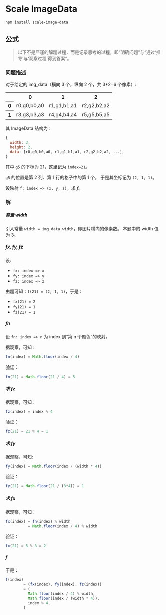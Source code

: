 # Scale ImageData

``` bash
npm install scale-image-data
```

## 公式
> 以下不是严谨的解题过程，而是记录思考的过程，即“明确问题”与“通过‘推导’与‘观察过程’得到答案”。

### 问题描述
对于给定的 img_data（横向 3 个，纵向 2 个，共 3*2=6 个像素）:

<table>
  <tr>
    <th></th>
    <th>0</th>
    <th>1</th>
    <th>2</th>
  </tr>
  <tr>
    <th>0</th>
    <td>r0,g0,b0,a0</td>
    <td>r1,g1,b1,a1</td>
    <td>r2,g2,b2,a2</td>
  </tr>
  <tr>
    <th>1</th>
    <td>r3,g3,b3,a3</td>
    <td>r4,g4,b4,a4</td>
    <td>r5,g5,b5,a5</td>
  </tr>
</table>

其 ImageData 结构为：
``` js
{
  width: 3,
  height: 2,
  data: [r0,g0,b0,a0, r1,g1,b1,a1, r2,g2,b2,a2, ...],
}
```

其中 `g5` 的下标为 21，这里记为 `index=21`。

`g5` 的位置是第 2 列、第 1 行的格子中的第 1 个，
于是其坐标记为 `(2, 1, 1)`。

设映射 `f: index => (x, y, z)`，求 *f*。

### 解

##### 常量 width
引入常量 `width = img_data.width`，即图片横向的像素数。
本题中的 width 值 为 3。

##### *fx*, *fy*, *fz*

设:
+ `fx: index => x`
+ `fy: index => y`
+ `fz: index => z`

由题可知：`f(21) = (2, 1, 1)`，于是：
+ `fx(21) = 2`
+ `fy(21) = 1`
+ `fz(21) = 1`

##### *fn*
设 `fn: index => n` 为 index 到“第 n 个颜色”的映射。

据观察，可知：
``` js
fn(index) = Math.floor(index / 4)
```

验证：
``` js
fn(21) = Math.floor(21 / 4) = 5
```

##### 求 *fz*
据观察，可知：
``` js
fz(index) = index % 4
```

验证：
``` js
fz(21) = 21 % 4 = 1
```

##### 求 *fy*
据观察，可知:
``` js
fy(index) = Math.floor(index / (width * 4))
```

验证：
``` js
fy(21) = Math.floor(21 / (3*4)) = 1
```

##### 求 *fx*
据观察，可知：
``` js
fx(index) = fn(index) % width
          = Math.floor(index / 4) % width
```

验证：
``` js
fx(21) = 5 % 3 = 2
```

##### *f*
于是：
``` js
f(index)
        = (fx(index), fy(index), fz(index))
        = (
          Math.floor(index / 4) % width,
          Math.floor(index / (width * 4)),
          index % 4,
        )
```

